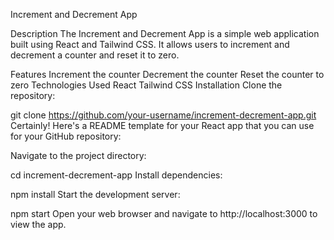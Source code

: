 Increment and Decrement App

Description
The Increment and Decrement App is a simple web application built using React and Tailwind CSS. It allows users to increment and decrement a counter and reset it to zero.

Features
Increment the counter
Decrement the counter
Reset the counter to zero
Technologies Used
React
Tailwind CSS
Installation
Clone the repository:

git clone https://github.com/your-username/increment-decrement-app.git
Certainly! Here's a README template for your React app that you can use for your GitHub repository:

Navigate to the project directory:

cd increment-decrement-app
Install dependencies:

npm install
Start the development server:

npm start
Open your web browser and navigate to http://localhost:3000 to view the app.

